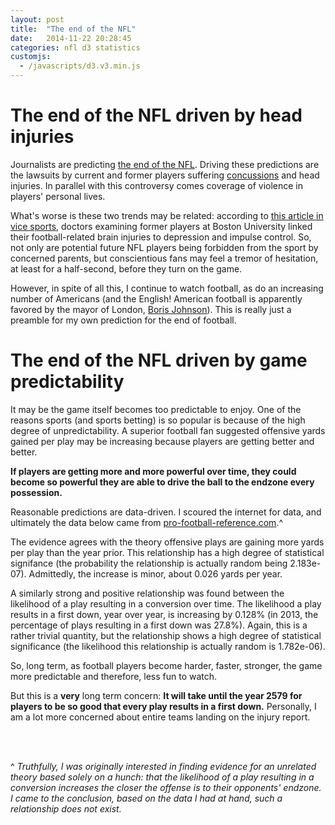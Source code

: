 ```yaml
---
layout: post
title:  "The end of the NFL"
date:   2014-11-22 20:28:45
categories: nfl d3 statistics
customjs:
  - /javascripts/d3.v3.min.js
---
```


# The end of the NFL driven by head injuries

Journalists are predicting [the end of the NFL][grantland]. Driving these
predictions are the lawsuits by current and former players suffering
[concussions][wiki-concussions] and head injuries. In parallel with this
controversy comes coverage of violence in players' personal lives.

What's worse is these two trends may be related: according to [this article in
vice sports][vice-sports], doctors examining former players at Boston
University linked their football-related brain injuries to depression and
impulse control. So, not only are potential future NFL players being forbidden
from the sport by concerned parents, but conscientious fans may feel a tremor
of hesitation, at least for a half-second, before they turn on the game.

However, in spite of all this, I continue to watch football, as do an
increasing number of Americans (and the English! American football is
apparently favored by the mayor of London, [Boris Johnson][nbc-sports]). This is really just
a preamble for my own prediction for the end of football.

# The end of the NFL driven by game predictability

It may be the game itself becomes too predictable to enjoy. One of the reasons
sports (and sports betting) is so popular is because of the high degree of
unpredictability. A superior football fan suggested offensive yards gained per
play may be increasing because players are getting better and better.

**If players are getting more and more powerful over time, they could become
so powerful they are able to drive the ball to the endzone every possession.**

Reasonable predictions are data-driven. I scoured the internet for data, and
ultimately the data below came from [pro-football-reference.com][pro-football-reference].^

The evidence agrees with the theory offensive plays are gaining more yards per
play than the year prior. This relationship has a high degree of statistical
signifance (the probability the relationship is actually random being
2.183e-07). Admittedly, the increase is minor, about 0.026 yards per year.

A similarly strong and positive relationship was found between the likelihood
of a play resulting in a conversion over time. The likelihood a play results
in a first down, year over year, is increasing by 0.128% (in 2013, the
percentage of plays resulting in a first down was 27.8%). Again, this is a
rather trivial quantity, but the relationship shows a high degree of
statistical significance (the likelihood this relationship is actually random
is 1.782e-06).

So, long term, as football players become harder, faster, stronger, the game
more predictable and therefore, less fun to watch.

But this is a **very** long term concern: **It will take until the year 2579
for players to be so good that every play results in a first down.**
Personally, I am a lot more concerned about entire teams landing on the injury
report.

<style>

  .axis path,
  .axis line {
    fill: none;
    stroke: #000;
    shape-rendering: crispEdges;
  }

</style>

<script type="text/javascript">
  
  var margin = {top: 20, right: 20, bottom: 30, left: 40},
          width = document.getElementsByClassName('wrapper')[0].clientWidth - margin.left - margin.right,
          height = 500 - margin.top - margin.bottom;

      /* 
       * value accessor - returns the value to encode for a given data object.
       * scale - maps value to a visual display encoding, such as a pixel position.
       * map function - maps from data value to display value
       * axis - sets up axis
       */ 

      // setup x 
      var xValue = function(d) { return d.Year; }, // data -> value
          xScale = d3.scale.linear().range([0,width])
          xMap = function(d) { return xScale(xValue(d));}, // data -> display
          xAxis = d3.svg.axis().scale(xScale).orient("bottom");

      // setup y
      var yValue = function(d) { return d.Yds;}, // data -> value
          yScale = d3.scale.linear().range([height, 0]), // value -> display
          yMap = function(d) { return yScale(yValue(d));}, // data -> display
          yAxis = d3.svg.axis().scale(yScale).orient("left");

      // add the graph canvas to the body of the webpage
      var svg = d3.select(".post-content").append("svg")
          .attr("width", width + margin.left + margin.right)
          .attr("height", height + margin.top + margin.bottom)
        .append("g")
          .attr("transform", "translate(" + margin.left + "," + margin.top + ")");

      // load data
      d3.csv("/data/NFL-YrAggregates.csv", function(error, data) {
        // change string (from CSV) into number format
        data.forEach(function(d) {
          d.Yds = +d.Yds;
          d.Year = +d.Year;
        });

        // don't want dots overlapping axis, so add in buffer to data domain
        xScale.domain([d3.min(data, xValue)-1, d3.max(data, xValue)+1]);
        yScale.domain([d3.min(data, yValue)-.05, d3.max(data, yValue)+.05]);

        // x-axis
        svg.append("g")
            .attr("class", "x axis")
            .attr("transform", "translate(0," + height + ")")
            .call(xAxis.tickFormat(d3.format("j")))
          .append("text")
            .attr("class", "label")
            .attr("x", width)
            .attr("y", -6)
            .style("text-anchor", "end")
            .text("Year");

        // y-axis
        svg.append("g")
            .attr("class", "y axis")
            .call(yAxis)
          .append("text")
            .attr("class", "label")
            .attr("transform", "rotate(-90)")
            .attr("y", 6)
            .attr("dy", ".71em")
            .style("text-anchor", "end")
            .text("Avg offensive yards per play");


        // draw dots
        svg.selectAll(".dot")
            .data(data)
          .enter().append("circle")
            .attr("class", "dot")
            .attr("r", 3.5)
            .attr("cx", xMap)
            .attr("cy", yMap)
            .style("fill", "rgb(102,163,217)")
      });

</script>


<br />
<br />

^ *Truthfully, I was originally interested in finding
evidence for an unrelated theory based solely on a hunch: that the likelihood of a play resulting in a
conversion increases the closer the offense is to their opponents' endzone. I
came to the conclusion, based on the data I had at hand, such a relationship
does not exist.*

[nbc-sports]:             http://profootballtalk.nbcsports.com/2014/11/13/mayor-says-london-is-overjoyed-to-have-nfl-games/
[grantland]:              http://grantland.com/features/cte-concussion-crisis-economic-look-end-football/
[wiki-concussions]:       http://en.wikipedia.org/wiki/Concussions_in_American_football
[vice-sports]:            https://sports.vice.com/article/the-nfl-concussion-settlement-is-pure-evil
[pro-football-reference]: http://www.pro-football-reference.com/play-index/play_finder.cgi

